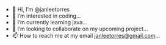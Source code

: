 - 👋 Hi, I’m @janleetorres
- 👀 I’m interested in coding...
- 🌱 I’m currently learning java...
- 💞️ I’m looking to collaborate on my upcoming project...
- 📫 How to reach me at my email janleetorres@gmail.com...

<!---
janleetorres/janleetorres is a ✨ special ✨ repository because its `README.md` (this file) appears on your GitHub profile.
You can click the Preview link to take a look at your changes.
--->
